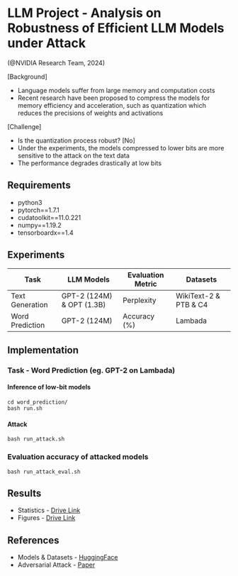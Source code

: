 # LLM Project - Analysis on Robustness of Efficient LLM Models under Attack
 (@NVIDIA Research Team, 2024)

[Background] 

* Language models suffer from large memory and computation costs
* Recent research have been proposed to compress the models for memory efficiency and acceleration, such as quantization which reduces the precisions of weights and activations

[Challenge]

* Is the quantization process robust? [No]
* Under the experiments, the models compressed to lower bits are more sensitive to the attack on the text data
* The performance degrades drastically at low bits


## Requirements

* python3
* pytorch==1.7.1
* cudatoolkit==11.0.221 
* numpy==1.19.2
* tensorboardx==1.4

## Experiments

Task                | LLM Models               | Evaluation Metric   | Datasets  
---                  |---                  |---                                    |---                    
Text Generation |GPT-2 (124M) & OPT (1.3B)           | Perplexity                                    | WikiText-2 & PTB & C4           
Word Prediction |GPT-2 (124M)           | Accuracy (%)                                   | Lambada

## Implementation

### Task - Word Prediction (eg. GPT-2 on Lambada)

#### Inference of low-bit models

```shell
cd word_prediction/
bash run.sh
```

#### Attack 

```shell
bash run_attack.sh
```

### Evaluation accuracy of attacked models

```shell
bash run_attack_eval.sh
```

## Results

* Statistics - [Drive Link](https://docs.google.com/spreadsheets/d/1oGmjS9yNzh38bQXJLVJVCkQc5RHDuWNe5X6nsNzpZKQ/edit?usp=sharing) 
* Figures - [Drive Link](https://docs.google.com/presentation/d/1BQsgOBsRovHvk0mOrnlZgLp75rpgeOcJ94Wjd7EIe1M/edit?usp=sharing)

## References

* Models & Datasets - [HuggingFace](https://huggingface.co/)
* Adversarial Attack - [Paper](https://aclanthology.org/2021.emnlp-main.464/) 
